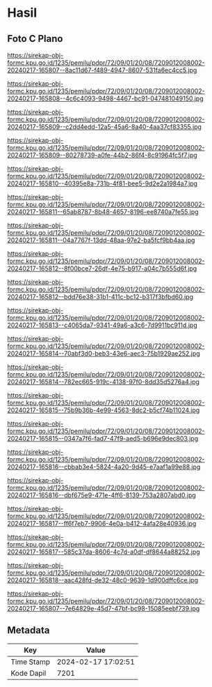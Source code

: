 # Hasil

## Foto C Plano

https://sirekap-obj-formc.kpu.go.id/1235/pemilu/pdpr/72/09/01/20/08/7209012008002-20240217-165807--8ac11d67-f489-4947-8607-531fa6ec4cc5.jpg

https://sirekap-obj-formc.kpu.go.id/1235/pemilu/pdpr/72/09/01/20/08/7209012008002-20240217-165808--4c6c4093-9498-4467-bc91-047481049150.jpg

https://sirekap-obj-formc.kpu.go.id/1235/pemilu/pdpr/72/09/01/20/08/7209012008002-20240217-165809--c2dd4edd-12a5-45a6-8a40-4aa37cf83355.jpg

https://sirekap-obj-formc.kpu.go.id/1235/pemilu/pdpr/72/09/01/20/08/7209012008002-20240217-165809--80278739-a0fe-44b2-86f4-8c91964fc5f7.jpg

https://sirekap-obj-formc.kpu.go.id/1235/pemilu/pdpr/72/09/01/20/08/7209012008002-20240217-165810--40395e8a-731b-4f81-bee5-9d2e2a1984a7.jpg

https://sirekap-obj-formc.kpu.go.id/1235/pemilu/pdpr/72/09/01/20/08/7209012008002-20240217-165811--65ab8787-8b48-4657-8196-ee8740a7fe55.jpg

https://sirekap-obj-formc.kpu.go.id/1235/pemilu/pdpr/72/09/01/20/08/7209012008002-20240217-165811--04a7767f-13dd-48aa-97e2-ba5fcf9bb4aa.jpg

https://sirekap-obj-formc.kpu.go.id/1235/pemilu/pdpr/72/09/01/20/08/7209012008002-20240217-165812--8f00bce7-26df-4e75-b917-a04c7b555d6f.jpg

https://sirekap-obj-formc.kpu.go.id/1235/pemilu/pdpr/72/09/01/20/08/7209012008002-20240217-165812--bdd76e38-31b1-411c-bc12-b317f3bfbd60.jpg

https://sirekap-obj-formc.kpu.go.id/1235/pemilu/pdpr/72/09/01/20/08/7209012008002-20240217-165813--c4065da7-9341-49a6-a3c6-7d9911bc911d.jpg

https://sirekap-obj-formc.kpu.go.id/1235/pemilu/pdpr/72/09/01/20/08/7209012008002-20240217-165814--70abf3d0-beb3-43e6-aec3-75b1929ae252.jpg

https://sirekap-obj-formc.kpu.go.id/1235/pemilu/pdpr/72/09/01/20/08/7209012008002-20240217-165814--782ec665-919c-4138-97f0-8dd35d5276a4.jpg

https://sirekap-obj-formc.kpu.go.id/1235/pemilu/pdpr/72/09/01/20/08/7209012008002-20240217-165815--75b9b36b-4e99-4563-8dc2-b5cf74b11024.jpg

https://sirekap-obj-formc.kpu.go.id/1235/pemilu/pdpr/72/09/01/20/08/7209012008002-20240217-165815--0347a7f6-fad7-47f9-aed5-b696e9dec803.jpg

https://sirekap-obj-formc.kpu.go.id/1235/pemilu/pdpr/72/09/01/20/08/7209012008002-20240217-165816--cbbab3e4-5824-4a20-9d45-e7aaf1a99e88.jpg

https://sirekap-obj-formc.kpu.go.id/1235/pemilu/pdpr/72/09/01/20/08/7209012008002-20240217-165816--dbf675e9-471e-4ff6-8139-753a2807abd0.jpg

https://sirekap-obj-formc.kpu.go.id/1235/pemilu/pdpr/72/09/01/20/08/7209012008002-20240217-165817--ff6f7eb7-9906-4e0a-b412-4afa28e40936.jpg

https://sirekap-obj-formc.kpu.go.id/1235/pemilu/pdpr/72/09/01/20/08/7209012008002-20240217-165817--585c37da-8606-4c7d-a0df-df8644a88252.jpg

https://sirekap-obj-formc.kpu.go.id/1235/pemilu/pdpr/72/09/01/20/08/7209012008002-20240217-165818--aac428fd-de32-48c0-9639-1d900dffc6ce.jpg

https://sirekap-obj-formc.kpu.go.id/1235/pemilu/pdpr/72/09/01/20/08/7209012008002-20240217-165807--7e64829e-45d7-47bf-bc98-15085eebf739.jpg


## Metadata

| Key        | Value               |
| ---------- | ------------------- |
| Time Stamp | 2024-02-17 17:02:51 |
| Kode Dapil | 7201                |



